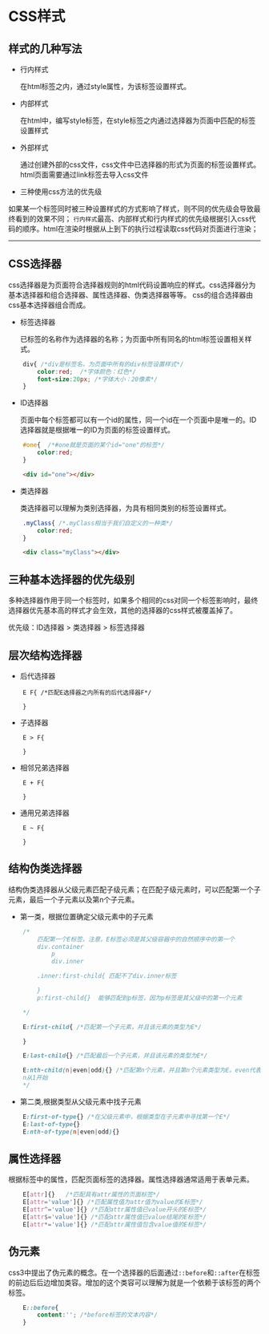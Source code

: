 # CSS样式

## 样式的几种写法

- 行内样式

  在html标签之内，通过style属性，为该标签设置样式。
- 内部样式

  在html中，编写style标签，在style标签之内通过选择器为页面中匹配的标签设置样式
- 外部样式

  通过创建外部的css文件，css文件中已选择器的形式为页面的标签设置样式。html页面需要通过link标签去导入css文件

- 三种使用css方法的优先级

如果某一个标签同时被三种设置样式的方式影响了样式，则不同的优先级会导致最终看到的效果不同；
`行内样式`最高、内部样式和行内样式的优先级根据引入css代码的顺序。html在渲染时根据从上到下的执行过程读取css代码对页面进行渲染；

---

## CSS选择器

  css选择器是为页面符合选择器规则的html代码设置响应的样式。css选择器分为基本选择器和组合选择器、属性选择器、伪类选择器等等。
  css的组合选择器由css基本选择器组合而成。

- 标签选择器

  已标签的名称作为选择器的名称；为页面中所有同名的html标签设置相关样式。

```css
    div{ /*div是标签名，为页面中所有的div标签设置样式*/
        color:red;  /*字体颜色：红色*/
        font-size:20px; /*字体大小：20像素*/
    }
```

- ID选择器

  页面中每个标签都可以有一个id的属性，同一个id在一个页面中是唯一的。ID选择器就是根据唯一的ID为页面的标签设置样式。

```css
    #one{  /*#one就是页面的某个id="one"的标签*/
        color:red;
    }
```

```html
    <div id="one"></div>
```

- 类选择器

  类选择器可以理解为类别选择器，为具有相同类别的标签设置样式。

```css
    .myClass{ /*.myClass相当于我们自定义的一种类*/
        color:red;
    }
```

```html
    <div class="myClass"></div>
```

## 三种基本选择器的优先级别

  多种选择器作用于同一个标签时，如果多个相同的css对同一个标签影响时，最终选择器优先基本高的样式才会生效，其他的选择器的css样式被覆盖掉了。

  优先级：ID选择器 > 类选择器 > 标签选择器

## 层次结构选择器

- 后代选择器

```
    E F{ /*匹配E选择器之内所有的后代选择器F*/
        
    }
```
- 子选择器

```
    E > F{

    }
```

- 相邻兄弟选择器

```
    E + F{

    }
```
- 通用兄弟选择器

```
    E ~ F{

    }
```

## 结构伪类选择器

  结构伪类选择器从父级元素匹配子级元素；在匹配子级元素时，可以匹配第一个子元素，最后一个子元素以及第n个子元素。

- 第一类，根据位置确定父级元素中的子元素

```css
    /*
        匹配第一个E标签，注意，E标签必须是其父级容器中的自然顺序中的第一个
        div.container
            p
            div.inner

        .inner:first-child{ 匹配不了div.inner标签

        }
        p:first-child{}  能够匹配到p标签，因为p标签是其父级中的第一个元素

    */

    E:first-child{ /*匹配第一个子元素，并且该元素的类型为E*/

    }

    E:last-child{} /*匹配最后一个子元素，并且该元素的类型为E*/

    E:nth-child(n|even|odd){} /*匹配第n个元素，并且第n个元素类型为E。even代表偶数个，odd代表奇数个.
    n从1开始
    */

```

- 第二类,根据类型从父级元素中找子元素

```css
    E:first-of-type{} /*在父级元素中，根据类型在子元素中寻找第一个E*/
    E:last-of-type{}
    E:nth-of-type(n|even|odd){}
```

## 属性选择器

  根据标签中的属性，匹配页面标签的选择器。属性选择器通常适用于表单元素。

```css
    E[attr]{}   /*匹配具有attr属性的页面标签*/
    E[attr='value']{} /*匹配属性值为attr值为value的E标签*/
    E[attr^='value']{} /*匹配attr属性值已value开头的E标签*/
    E[attr$='value']{} /*匹配attr属性值已value结尾的E标签*/
    E[attr*='value']{} /*匹配attr属性值包含value值的E标签*/
```

## 伪元素

  css3中提出了伪元素的概念。在一个选择器的后面通过`::before`和`::after`在标签的前边后后边增加类容。增加的这个类容可以理解为就是一个依赖于该标签的两个标签。

```css
    E::before{
        content:''; /*before标签的文本内容*/
    }
```
